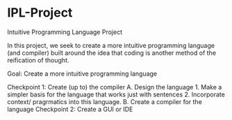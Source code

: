 # IPL-Project
Intuitive Programming Language Project

In this project, we seek to create a more intuitive programming language (and compiler) built around the idea that coding is another method of the reification of thought.

Goal: Create a more intuitive programming language

Checkpoint 1: Create (up to) the compiler
  A. Design the language
    1. Make a simpler basis for the language that works just with sentences
    2. Incorporate context/ pragrmatics into this language.
  B. Create a compiler for the language
Checkpoint 2: Create a GUI or IDE
